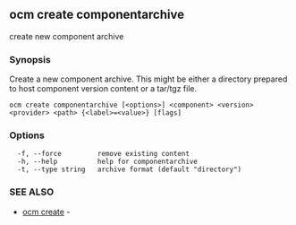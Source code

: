 ## ocm create componentarchive

create new component archive

### Synopsis


Create a new component archive. This might be either a directory prepared
to host component version content or a tar/tgz file.


```
ocm create componentarchive [<options>] <component> <version> <provider> <path> {<label>=<value>} [flags]
```

### Options

```
  -f, --force         remove existing content
  -h, --help          help for componentarchive
  -t, --type string   archive format (default "directory")
```

### SEE ALSO

* [ocm create](ocm_create.md)	 - 

